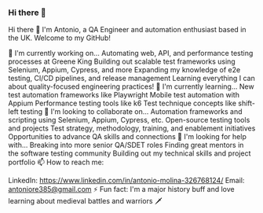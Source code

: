 ### Hi there 👋

Hi there 👋
I'm Antonio, a QA Engineer and automation enthusiast based in the UK. Welcome to my GitHub!

🔭 I'm currently working on...
Automating web, API, and performance testing processes at Greene King
Building out scalable test frameworks using Selenium, Appium, Cypress, and more
Expanding my knowledge of e2e testing, CI/CD pipelines, and release management
Learning everything I can about quality-focused engineering practices!
🌱 I'm currently learning...
New test automation frameworks like Playwright
Mobile test automation with Appium
Performance testing tools like k6
Test technique concepts like shift-left testing
👯 I'm looking to collaborate on...
Automation frameworks and scripting using Selenium, Appium, Cypress, etc.
Open-source testing tools and projects
Test strategy, methodology, training, and enablement initiatives
Opportunities to advance QA skills and connections
🤔 I'm looking for help with...
Breaking into more senior QA/SDET roles
Finding great mentors in the software testing community
Building out my technical skills and project portfolio
📫 How to reach me:

LinkedIn: https://www.linkedin.com/in/antonio-molina-326768124/
Email: antoniore385@gmail.com
⚡ Fun fact:
I'm a major history buff and love learning about medieval battles and warriors 🗡

<!--
**antwan1/antwan1** is a ✨ _special_ ✨ repository because its `README.md` (this file) appears on your GitHub profile.

Here are some ideas to get you started:

- 🔭 I’m currently working on ...
- 🌱 I’m currently learning ...
- 👯 I’m looking to collaborate on ...
- 🤔 I’m looking for help with ...
- 💬 Ask me about ...
- 📫 How to reach me: ...
- 😄 Pronouns: ...
- ⚡ Fun fact: ...
-->
